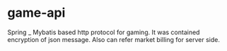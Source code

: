 # game-api

Spring _ Mybatis based http protocol for gaming.
It was contained encryption of json message. Also can refer market billing for server side.

